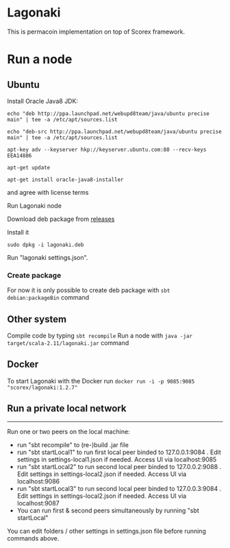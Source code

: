 # Lagonaki

This is permacoin implementation on top of Scorex framework.


# Run a node
## Ubuntu

Install Oracle Java8 JDK:

`echo "deb http://ppa.launchpad.net/webupd8team/java/ubuntu precise main" | tee -a /etc/apt/sources.list`

`echo "deb-src http://ppa.launchpad.net/webupd8team/java/ubuntu precise main" | tee -a /etc/apt/sources.list`

`apt-key adv --keyserver hkp://keyserver.ubuntu.com:80 --recv-keys EEA14886`

`apt-get update`

`apt-get install oracle-java8-installer`

and agree with license terms


Run Lagonaki node

Download deb package from [releases](https://github.com/ScorexProject/PermaScorex/releases)

Install it

`sudo dpkg -i lagonaki.deb`

Run "lagonaki settings.json".

### Create package

For now it is only possible to create deb package with `sbt debian:packageBin` command

## Other system

Compile code by typing `sbt recompile`
Run a node with `java -jar target/scala-2.11/lagonaki.jar` command

## Docker
 
 To start Lagonaki with the Docker run `docker run -i -p 9085:9085  "scorex/lagonaki:1.2.7"`


## Run a private local network
---

Run one or two peers on the local machine:


* run "sbt recompile" to (re-)build .jar file
* run "sbt startLocal1" to run first local peer binded to 127.0.0.1:9084 . Edit settings in settings-local1.json
   if needed. Access UI via localhost:9085
* run "sbt startLocal2" to run second local peer binded to 127.0.0.2:9088 . Edit settings in settings-local2.json
   if needed. Access UI via localhost:9086
* run "sbt startLocal3" to run second local peer binded to 127.0.0.3:9084 . Edit settings in settings-local2.json
   if needed. Access UI via localhost:9087
* You can run first & second peers simultaneously by running "sbt startLocal"

You can edit folders / other settings in settings.json file before running commands above.


